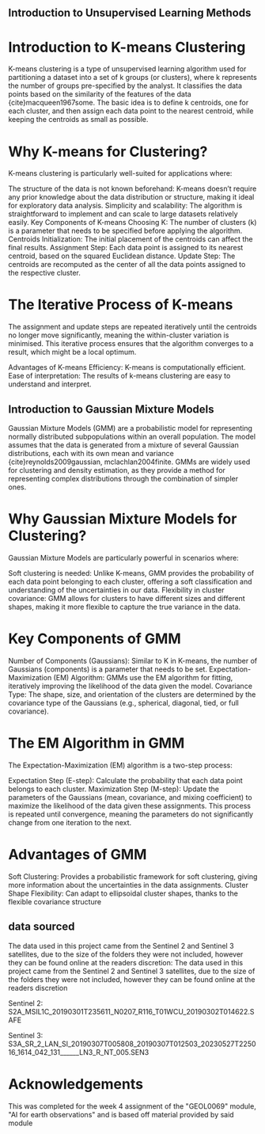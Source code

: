 ## Introduction to Unsupervised Learning Methods
# Introduction to K-means Clustering
K-means clustering is a type of unsupervised learning algorithm used for partitioning a dataset into a set of k groups (or clusters), where k represents the number of groups pre-specified by the analyst. It classifies the data points based on the similarity of the features of the data {cite}macqueen1967some. The basic idea is to define k centroids, one for each cluster, and then assign each data point to the nearest centroid, while keeping the centroids as small as possible.

# Why K-means for Clustering?
K-means clustering is particularly well-suited for applications where:

The structure of the data is not known beforehand: K-means doesn’t require any prior knowledge about the data distribution or structure, making it ideal for exploratory data analysis.
Simplicity and scalability: The algorithm is straightforward to implement and can scale to large datasets relatively easily.
Key Components of K-means
Choosing K: The number of clusters (k) is a parameter that needs to be specified before applying the algorithm.
Centroids Initialization: The initial placement of the centroids can affect the final results.
Assignment Step: Each data point is assigned to its nearest centroid, based on the squared Euclidean distance.
Update Step: The centroids are recomputed as the center of all the data points assigned to the respective cluster.
# The Iterative Process of K-means
The assignment and update steps are repeated iteratively until the centroids no longer move significantly, meaning the within-cluster variation is minimised. This iterative process ensures that the algorithm converges to a result, which might be a local optimum.

Advantages of K-means
Efficiency: K-means is computationally efficient.
Ease of interpretation: The results of k-means clustering are easy to understand and interpret.


## Introduction to Gaussian Mixture Models
Gaussian Mixture Models (GMM) are a probabilistic model for representing normally distributed subpopulations within an overall population. The model assumes that the data is generated from a mixture of several Gaussian distributions, each with its own mean and variance {cite}reynolds2009gaussian, mclachlan2004finite. GMMs are widely used for clustering and density estimation, as they provide a method for representing complex distributions through the combination of simpler ones.

# Why Gaussian Mixture Models for Clustering?
Gaussian Mixture Models are particularly powerful in scenarios where:

Soft clustering is needed: Unlike K-means, GMM provides the probability of each data point belonging to each cluster, offering a soft classification and understanding of the uncertainties in our data.
Flexibility in cluster covariance: GMM allows for clusters to have different sizes and different shapes, making it more flexible to capture the true variance in the data.
# Key Components of GMM
Number of Components (Gaussians): Similar to K in K-means, the number of Gaussians (components) is a parameter that needs to be set.
Expectation-Maximization (EM) Algorithm: GMMs use the EM algorithm for fitting, iteratively improving the likelihood of the data given the model.
Covariance Type: The shape, size, and orientation of the clusters are determined by the covariance type of the Gaussians (e.g., spherical, diagonal, tied, or full covariance).
# The EM Algorithm in GMM
The Expectation-Maximization (EM) algorithm is a two-step process:

Expectation Step (E-step): Calculate the probability that each data point belongs to each cluster.
Maximization Step (M-step): Update the parameters of the Gaussians (mean, covariance, and mixing coefficient) to maximize the likelihood of the data given these assignments.
This process is repeated until convergence, meaning the parameters do not significantly change from one iteration to the next.

# Advantages of GMM
Soft Clustering: Provides a probabilistic framework for soft clustering, giving more information about the uncertainties in the data assignments.
Cluster Shape Flexibility: Can adapt to ellipsoidal cluster shapes, thanks to the flexible covariance structure


## data sourced
The data used in this project came from the Sentinel 2 and Sentinel 3 satellites, due to the size of the folders they were not included, however they can be found online at the readers discretion:
The data used in this project came from the Sentinel 2 and Sentinel 3 satellites, due to the size of the folders they were not included, however they can be found online at the readers discretion 

Sentinel 2:
S2A_MSIL1C_20190301T235611_N0207_R116_T01WCU_20190302T014622.SAFE

Sentinel 3:
S3A_SR_2_LAN_SI_20190307T005808_20190307T012503_20230527T225016_1614_042_131______LN3_R_NT_005.SEN3

# Acknowledgements
This was completed for the week 4 assignment of the "GEOL0069" module, "AI for earth observations" and is based off material provided by said module
